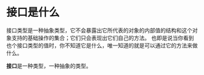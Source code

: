 # 接口是什么
接口类型是一种抽象类型，它不会暴露出它所代表的对象的内部值的结构和这个对象支持的基础操作的集合；它们只会表现出它们自己的方法。
也即是说当你看到也个接口类型的值时，你不知道它是什么，唯一知道的就是可以通过它的方法来做什么。

**接口**是一种类型，一种抽象的类型。

